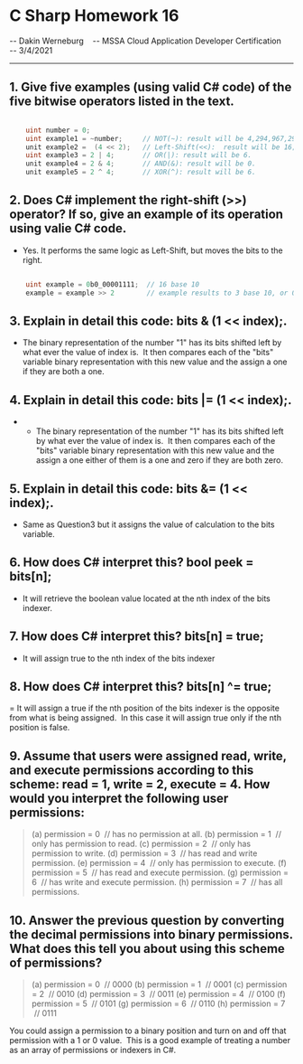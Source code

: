 # C Sharp Homework 16

-- Dakin Werneburg   
-- MSSA Cloud Application Developer Certification   
-- 3/4/2021

---
## 1. Give five examples (using valid C# code) of the five bitwise operators listed in the text.

```c#

    uint number = 0;
    uint example1 = ~number;     // NOT(~): result will be 4,294,967,295
    unit example2 =  (4 << 2);   // Left-Shift(<<):  result will be 16;
    uint example3 = 2 | 4;       // OR(|): result will be 6.
    unit example4 = 2 & 4;       // AND(&): result will be 0.
    unit example5 = 2 ^ 4;       // XOR(^): result will be 6.

```

## 2. Does C# implement the right-shift (>>) operator? If so, give an example of its operation using valie C# code.
- Yes. It performs the same logic as Left-Shift, but moves the bits to the right.

```c# 

    uint example = 0b0_00001111;  // 16 base 10
    example = example >> 2        // example results to 3 base 10, or 0b0_00000011
```

## 3. Explain in detail this code: bits & (1 << index);.

- The binary representation of the number "1" has its bits shifted left by what ever the value of index is.  It then compares each of the "bits" variable binary representation with this new value and the assign a one if they are both a one.    

## 4. Explain in detail this code: bits |= (1 << index);.
- - The binary representation of the number "1" has its bits shifted left by what ever the value of index is.  It then compares each of the "bits" variable binary representation with this new value and the assign a one either of them is a one and zero if they are both zero.  


## 5. Explain in detail this code: bits &= (1 << index);.
- Same as Question3 but it assigns the value of calculation to the bits variable.

## 6. How does C# interpret this? bool peek = bits[n];

- It will retrieve the boolean value located at the nth index of the bits indexer.

## 7. How does C# interpret this? bits[n] = true;
- It will assign true to the nth index of the bits indexer

## 8. How does C# interpret this? bits[n] ^= true;

= It will assign a true if the nth position of the bits indexer is the opposite from what is being assigned.  In this case it will assign true only if the nth position is false.

## 9. Assume that users were assigned read, write, and execute permissions according to this scheme: read = 1, write = 2, execute = 4. How would you interpret the following user permissions:
> (a) permission = 0  // has no permission at all.
> (b) permission = 1  // only has permission to read.
> (c) permission = 2  // only has permission to write.
> (d) permission = 3  // has read and write permission.
> (e) permission = 4  // only has permission to execute.
> (f) permission = 5  // has read and execute permission.
> (g) permission = 6  // has write and execute permission.
> (h) permission = 7  // has all permissions.

## 10. Answer the previous question by converting the decimal permissions into binary permissions. What does this tell you about using this scheme of permissions?

> (a) permission = 0  // 0000
> (b) permission = 1  // 0001
> (c) permission = 2  // 0010
> (d) permission = 3  // 0011
> (e) permission = 4  // 0100
> (f) permission = 5  // 0101
> (g) permission = 6  // 0110
> (h) permission = 7  // 0111

You could assign a permission to a binary position and turn on and off that permission with a 1 or 0 value.  This is a good example of treating a number as an array of permissions or indexers in C#.